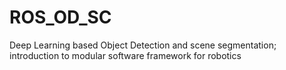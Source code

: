 # ROS_OD_SC
Deep Learning based Object Detection and scene segmentation; introduction to modular software framework for robotics
